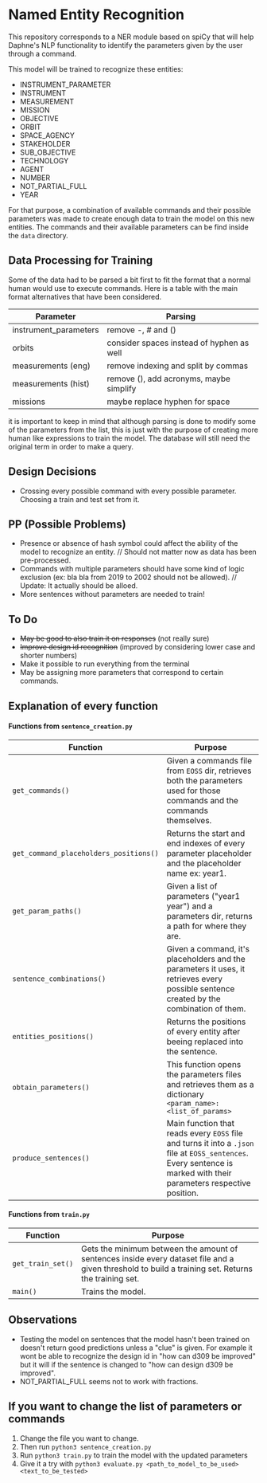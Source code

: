 # Named Entity Recognition

This repository corresponds to a NER module based on spiCy that will help Daphne's NLP functionality to identify the parameters given by the user through a command. 

This model will be trained to recognize these entities:
- INSTRUMENT_PARAMETER
- INSTRUMENT
- MEASUREMENT
- MISSION
- OBJECTIVE
- ORBIT
- SPACE_AGENCY
- STAKEHOLDER
- SUB_OBJECTIVE
- TECHNOLOGY
- AGENT
- NUMBER
- NOT_PARTIAL_FULL
- YEAR

For that purpose, a combination of available commands and their possible parameters was made to create enough data to train the model on this new entities. The commands and their available parameters can be find inside the `data` directory.


## Data Processing for Training
Some of the data had to be parsed a bit first to fit the format that a normal human would use to execute commands. Here is a table with the main format alternatives that have been considered.

|  Parameter | Parsing  |
|---|---|
| instrument_parameters  |  remove -, # and () |
|  orbits |  consider spaces instead of hyphen as well |
|  measurements (eng) |  remove indexing and split by commas |
|  measurements (hist) |  remove (), add acronyms, maybe simplify|
|  missions |  maybe replace hyphen for space |

it is important to keep in mind that although parsing is done to modify some of the parameters from the list, this is just with the purpose of creating more human like expressions to train the model. The database will still need the original term in order to make a query.

## Design Decisions
- Crossing every possible command with every possible parameter. Choosing a train and test set from it.

## PP (Possible Problems)
- Presence or absence of hash symbol could affect the ability of the model to recognize an entity. // Should not matter now as data has been pre-processed.
- Commands with multiple parameters should have some kind of logic exclusion (ex: bla bla from 2019 to 2002 should not be allowed). // Update: It actually should be alloed.
- More sentences without parameters are needed to train!

## To Do
- ~~May be good to also train it on responses~~ (not really sure)
- ~~Improve design id recognition~~ (improved by considering lower case and shorter numbers)
- Make it possible to run everything from the terminal
- May be assigning more parameters that correspond to certain commands.

## Explanation of every function

#### Functions from `sentence_creation.py`
|  Function | Purpose  |
|---|---|
| `get_commands()`  | Given a commands file from `EOSS` dir, retrieves both the parameters used for those commands and the commands themselves.  |
| `get_command_placeholders_positions()` | Returns the start and end indexes of every parameter placeholder and the placeholder name ex: year1.  |
| `get_param_paths()` | Given a list of parameters ("year1 year") and a parameters dir, returns a path for where they are.|
| `sentence_combinations()` | Given a command, it's placeholders and the parameters it uses, it retrieves every possible sentence created by the combination of them.|
| `entities_positions()` | Returns the positions of every entity after beeing replaced into the sentence. |
| `obtain_parameters()` | This function opens the parameters files and retrieves them as a dictionary `<param_name>:<list_of_params>`|
| `produce_sentences()` | Main function that reads every `EOSS` file and turns it into a `.json` file at `EOSS_sentences`. Every sentence is marked with their parameters respective position.|

#### Functions from `train.py`
|  Function | Purpose  |
|---|---|
| `get_train_set()`  | Gets the minimum between the amount of sentences inside every dataset file and a given threshold to build a training set. Returns the training set. |
| `main()`  | Trains the model. |

## Observations
- Testing the model on sentences that the model hasn't been trained on doesn't return good predictions unless a "clue" is given. For example it wont be able to recognize the design id in "how can d309 be improved" but it will if the sentence is changed to "how can design d309 be improved".
- NOT_PARTIAL_FULL seems not to work with fractions.

## If you want to change the list of parameters or commands
1. Change the file you want to change.
2. Then run `python3 sentence_creation.py`
3. Run `python3 train.py` to train the model with the updated parameters
4. Give it a try with `python3 evaluate.py <path_to_model_to_be_used> <text_to_be_tested>`